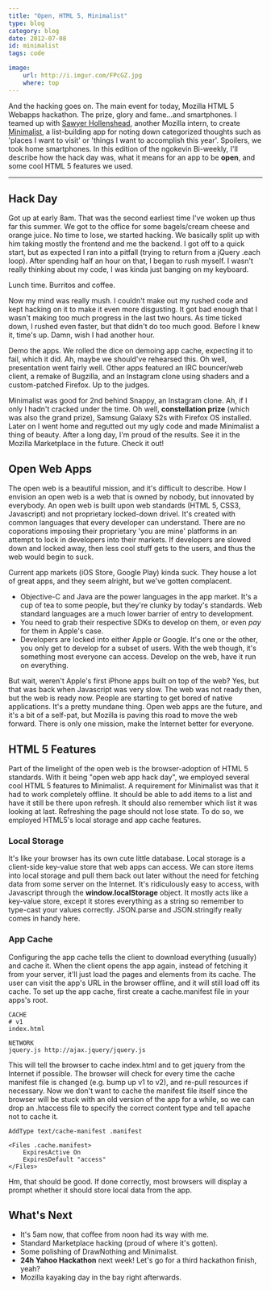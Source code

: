 ```yaml
---
title: "Open, HTML 5, Minimalist"
type: blog
category: blog
date: 2012-07-08
id: minimalist
tags: code

image:
    url: http://i.imgur.com/FPcGZ.jpg
    where: top
---
```


And the hacking goes on. The main event for today, Mozilla HTML 5 Webapps
hackathon. The prize, glory and fame...and smartphones. I teamed up with [Sawyer
Hollenshead](http://sawyerhollenshead.com), another Mozilla intern, to create
[Minimalist](http://minimalist.ngokevin.com), a list-building app for noting
down categorized thoughts such as 'places I want to visit' or 'things I want to
accomplish this year'. Spoilers, we took home smartphones. In this edition of
the ngokevin Bi-weekly, I'll describe how the hack day was, what it means for
an app to be **open**, and some cool HTML 5 features we used.

---

## Hack Day
Got up at early 8am. That was the second earliest time I've woken up thus far
this summer. We got to the office for some bagels/cream cheese and orange
juice. No time to lose, we started hacking. We basically split up with him
taking mostly the frontend and me the backend. I got off to a quick start, but
as expected I ran into a pitfall (trying to return from a jQuery .each loop).
After spending half an hour on that, I began to rush myself. I wasn't really
thinking about my code, I was kinda just banging on my keyboard.

Lunch time. Burritos and coffee.

Now my mind was really mush. I couldn't make out my rushed code and kept
hacking on it to make it even more disgusting. It got bad enough that I wasn't
making too much progress in the last two hours. As time ticked down, I rushed
even faster, but that didn't do too much good. Before I knew it, time's up.
Damn, wish I had another hour.

Demo the apps. We rolled the dice on demoing app cache, expecting it to fail,
which it did. Ah, maybe we should've rehearsed this. Oh well, presentation went
fairly well. Other apps featured an IRC bouncer/web client, a
remake of Bugzilla, and an Instagram clone using shaders and a custom-patched
Firefox. Up to the judges.

Minimalist was good for 2nd behind Snappy, an Instagram clone. Ah, if I only I
hadn't cracked under the time. Oh well, **constellation prize** (which was also the
grand prize), Samsung Galaxy S2s with Firefox OS installed. Later on I went
home and regutted out my ugly code and made Minimalist a thing of beauty. After
a long day, I'm proud of the results. See it in the Mozilla Marketplace in the
future. Check it out!

## Open Web Apps

The open web is a beautiful mission, and it's difficult to describe. How I
envision an open web is a web that is owned by nobody, but innovated by
everybody. An open web is built upon web standards (HTML 5, CSS3, Javascript)
and not proprietary locked-down drivel. It's created with common languages that
every developer can understand. There are no coporations imposing their
proprietary 'you are mine' platforms in an attempt to lock in developers into
their markets. If developers are slowed down and locked away, then less cool
stuff gets to the users, and thus the web would begin to suck.

Current app markets (iOS Store, Google Play) kinda suck. They house a lot of
great apps, and they seem alright, but we've gotten complacent.

- Objective-C and Java are the power languages in the app market. It's a cup of
  tea to some people, but they're clunky by today's standards. Web standard
  languages are a much lower barrier of entry to development.
- You need to grab their respective SDKs to develop on them, or even *pay* for
  them in Apple's case.
- Developers are locked into either Apple or Google. It's one or the other, you
  only get to develop for a subset of users. With the web though, it's
  something most everyone can access. Develop on the web, have it run on
  everything.

But wait, weren't Apple's first iPhone apps built on top of the web? Yes, but
that was back when Javascript was very slow. The web was not ready then, but
the web is ready now. People are starting to get bored of native applications.
It's a pretty mundane thing. Open web apps are the future, and it's a bit of a
self-pat, but Mozilla is paving this road to move the web forward. There is
only one mission, make the Internet better for everyone.

## HTML 5 Features

Part of the limelight of the open web is the browser-adoption of HTML 5
standards. With it being "open web app hack day", we employed several cool HTML
5 features to Minimalist. A requirement for Minimalist was that it had to work
completely offline. It should be able to add items to a list and have it still
be there upon refresh. It should also remember which list it was looking at
last. Refreshing the page should not lose state. To do so, we employed
HTML5's local storage and app cache features.

### Local Storage

It's like your browser has its own cute little database. Local storage is a
client-side key-value store that web apps can access. We can store items into
local storage and pull them back out later without the need for fetching data
from some server on the Internet. It's ridiculously easy to access, with
Javascript through the **window.localStorage** object. It mostly acts like a
key-value store, except it stores everything as a string so remember to
type-cast your values correctly. JSON.parse and JSON.stringify really comes in
handy here.

### App Cache

Configuring the app cache tells the client to download everything (usually) and
cache it. When the client opens the app again, instead of fetching it from your
server, it'll just load the pages and elements from its cache. The user can
visit the app's URL in the browser offline, and it will still load off its
cache. To set up the app cache, first create a cache.manifest file in your
apps's root.

    CACHE
    # v1
    index.html

    NETWORK
    jquery.js http://ajax.jquery/jquery.js

This will tell the browser to cache index.html and to get jquery from the
Internet if possible. The browser will check for every time the cache manifest
file is changed (e.g. bump up v1 to v2), and re-pull resources if necessary.
Now we don't want to cache the manifest file itself since the browser will be
stuck with an old version of the app for a while, so we can drop an .htaccess
file to specify the correct content type and tell apache not to cache it.

    AddType text/cache-manifest .manifest

    <Files .cache.manifest>
        ExpiresActive On
        ExpiresDefault "access"
    </Files>

Hm, that should be good. If done correctly, most browsers will display a prompt
whether it should store local data from the app.

## What's Next

- It's 5am now, that coffee from noon had its way with me.
- Standard Marketplace hacking (proud of where it's gotten).
- Some polishing of DrawNothing and Minimalist.
- **24h Yahoo Hackathon** next week! Let's go for a third hackathon finish, yeah?
- Mozilla kayaking day in the bay right afterwards.
